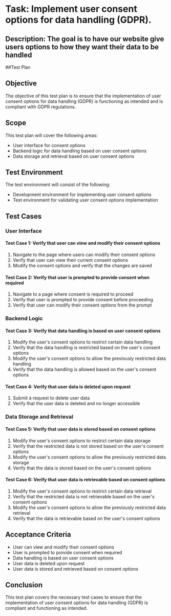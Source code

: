# Task: Implement user consent options for data handling (GDPR).
## Description: The goal is to have our website give users options to how they want their data to be handled
##Test Plan
## Objective
The objective of this test plan is to ensure that the implementation of user consent options for data handling (GDPR) is functioning as intended and is compliant with GDPR regulations.

## Scope
This test plan will cover the following areas:
- User interface for consent options
- Backend logic for data handling based on user consent options
- Data storage and retrieval based on user consent options

## Test Environment
The test environment will consist of the following:
- Development environment for implementing user consent options
- Test environment for validating user consent options implementation

## Test Cases
### User Interface
#### Test Case 1: Verify that user can view and modify their consent options
1. Navigate to the page where users can modify their consent options
2. Verify that user can view their current consent options
3. Modify the consent options and verify that the changes are saved

#### Test Case 2: Verify that user is prompted to provide consent when required
1. Navigate to a page where consent is required to proceed
2. Verify that user is prompted to provide consent before proceeding
3. Verify that user can modify their consent options from the prompt

### Backend Logic
#### Test Case 3: Verify that data handling is based on user consent options
1. Modify the user's consent options to restrict certain data handling
2. Verify that the data handling is restricted based on the user's consent options
3. Modify the user's consent options to allow the previously restricted data handling
4. Verify that the data handling is allowed based on the user's consent options

#### Test Case 4: Verify that user data is deleted upon request
1. Submit a request to delete user data
2. Verify that the user data is deleted and no longer accessible

### Data Storage and Retrieval
#### Test Case 5: Verify that user data is stored based on consent options
1. Modify the user's consent options to restrict certain data storage
2. Verify that the restricted data is not stored based on the user's consent options
3. Modify the user's consent options to allow the previously restricted data storage
4. Verify that the data is stored based on the user's consent options

#### Test Case 6: Verify that user data is retrievable based on consent options
1. Modify the user's consent options to restrict certain data retrieval
2. Verify that the restricted data is not retrievable based on the user's consent options
3. Modify the user's consent options to allow the previously restricted data retrieval
4. Verify that the data is retrievable based on the user's consent options

## Acceptance Criteria
- User can view and modify their consent options
- User is prompted to provide consent when required
- Data handling is based on user consent options
- User data is deleted upon request
- User data is stored and retrieved based on consent options

## Conclusion
This test plan covers the necessary test cases to ensure that the implementation of user consent options for data handling (GDPR) is compliant and functioning as intended.